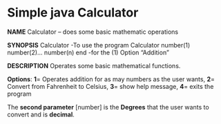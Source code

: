 # Simple java Calculator

**NAME**
Calculator – does some basic mathematic operations

**SYNOPSIS**
Calculator -To use the program
Calculator number(1) number(2)… number(n) end
-for the (1) Option “Addition”

**DESCRIPTION**
Operates some basic mathematical functions.

**Options**:
**1**= Operates addition for as may numbers as the user wants,
**2**= Convert from Fahrenheit to Celsius,
**3**= show help message,
**4**= exits the program

The **second parameter** [number] is the **Degrees** that the user wants to convert and is **decimal**. 
